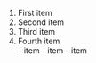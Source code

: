 <ol>
<li>First item</li>
<li>Second item</li>
<li>Third item</li>
<li>Fourth item</li>
- item
- item
- item
</ol>
